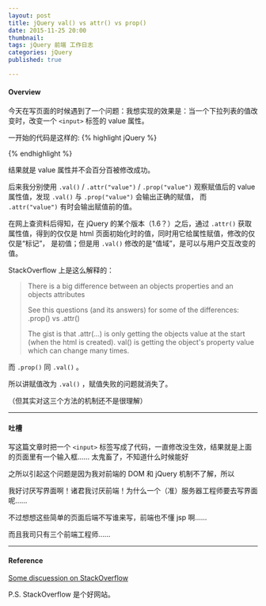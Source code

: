 ```yaml
---
layout: post
title: jQuery val() vs attr() vs prop()
date: 2015-11-25 20:00
thumbnail:
tags: jQuery 前端 工作日志
categories: jQuery
published: true

---
```

#### Overview

今天在写页面的时候遇到了一个问题：我想实现的效果是：当一个下拉列表的值改变时，改变一个 `<input>` 标签的 value 属性。

一开始的代码是这样的: 
{% highlight jQuery %}
<script>
	$("select").change(function(){
		// before 
		$("input").attr("value", xxxxx);
		// after 
	})
</script>
{% endhighlight %}

结果就是 value 属性并不会百分百被修改成功。

后来我分别使用 `.val()` / `.attr("value")` / `.prop("value")` 观察赋值后的 value 属性值，发现 `.val()` 与 `.prop("value")` 会输出正确的赋值，
而 `.attr("value")` 有时会输出赋值前的值。

在网上查资料后得知，在 jQuery 的某个版本（1.6？）之后，通过 `.attr()` 获取属性值，得到的仅仅是 html 页面初始化时的值，同时用它给属性赋值，修改的仅仅是“标记”，
是初值；但是用 `.val()` 修改的是“值域”，是可以与用户交互改变的值。

StackOverflow 上是这么解释的：

> There is a big difference between an objects properties and an objects attributes
> 
> See this questions (and its answers) for some of the differences: .prop() vs .attr()
> 
> The gist is that .attr(...) is only getting the objects value at the start (when the html is created). val() is getting the object's property value which can change many times.

而 `.prop()` 同 `.val()` 。

所以讲赋值改为 `.val()` ，赋值失败的问题就消失了。

（但其实对这三个方法的机制还不是很理解）

---

#### 吐槽

写这篇文章时把一个 `<input>` 标签写成了代码，一直修改没生效，结果就是上面的页面里有一个输入框…… 太鬼畜了，不知道什么时候能好

之所以引起这个问题是因为我对前端的 DOM 和 jQuery 机制不了解，所以

我好讨厌写界面啊！诸君我讨厌前端！为什么一个（准）服务器工程师要去写界面呢……

不过想想这些简单的页面后端不写谁来写，前端也不懂 jsp 啊……

而且我司只有三个前端工程师…… 
 
---

#### Reference

[Some discuession on StackOverflow](http://stackoverflow.com/questions/8312820/jquery-val-vs-attrvalue)

P.S. StackOverflow 是个好网站。